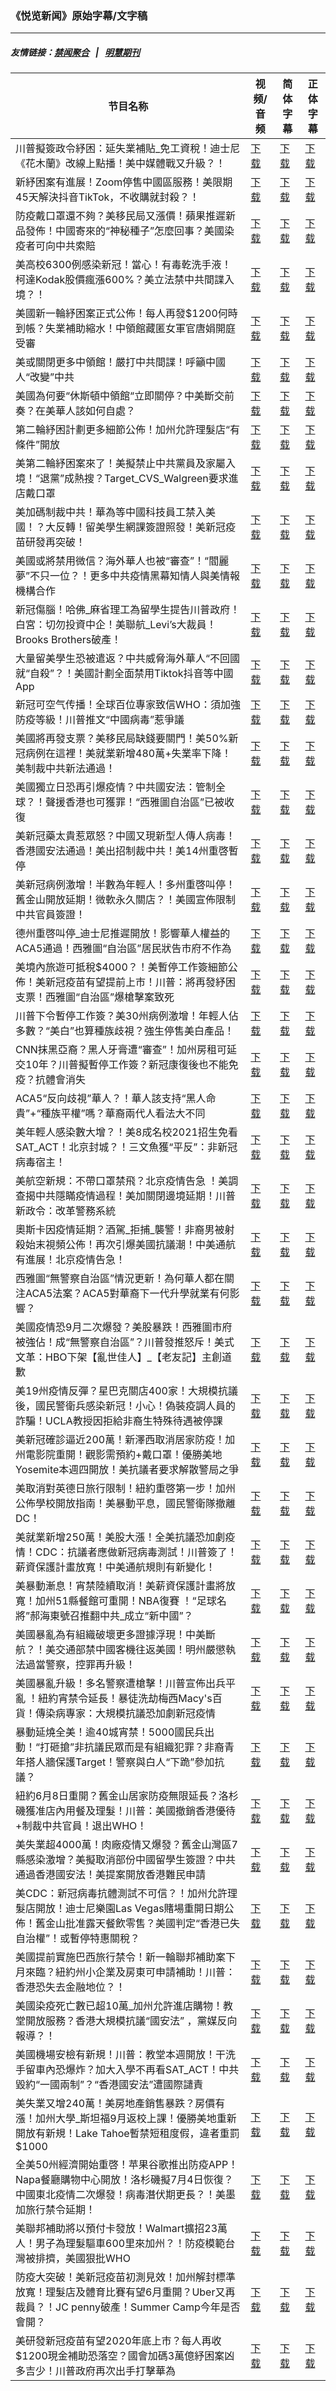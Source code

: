 ### 《悦览新闻》原始字幕/文字稿
---
##### 友情链接：[禁闻聚合](https://github.com/gfw-breaker/banned-news) &nbsp;&nbsp;|&nbsp;&nbsp; [明慧期刊](https://github.com/gfw-breaker/mh-qikan) 
| 节目名称 | 视频/音频 | 简体字幕 | 正体字幕 |
|---|---|---|---|
| 川普擬簽政令紓困：延失業補貼_免工資稅！迪士尼《花木蘭》改線上點播！美中媒體戰又升級？！ | [下载](https://y2mate.com/zh-cn/search/tNfobLReYJA) | [下载](../channels/yuelan/_tNfobLReYJA.srt?raw=true) | [下载](../channels/yuelan/_tNfobLReYJA.tw.srt?raw=true) | 
| 新紓困案有進展！Zoom停售中國區服務！美限期45天解決抖音TikTok，不收購就封殺？！ | [下载](https://y2mate.com/zh-cn/search/iuj07sEiPsg) | [下载](../channels/yuelan/_iuj07sEiPsg.srt?raw=true) | [下载](../channels/yuelan/_iuj07sEiPsg.tw.srt?raw=true) | 
| 防疫戴口罩還不夠？美移民局又漲價！蘋果推遲新品發佈！中國寄來的“神秘種子”怎麼回事？美國染疫者可向中共索賠 | [下载](https://y2mate.com/zh-cn/search/qAHb5K1_-Uc) | [下载](../channels/yuelan/_qAHb5K1_-Uc.srt?raw=true) | [下载](../channels/yuelan/_qAHb5K1_-Uc.tw.srt?raw=true) | 
| 美高校6300例感染新冠！當心！有毒乾洗手液！柯達Kodak股價瘋漲600%？美立法禁中共間諜入境？！ | [下载](https://y2mate.com/zh-cn/search/czSPdS4k5qg) | [下载](../channels/yuelan/_czSPdS4k5qg.srt?raw=true) | [下载](../channels/yuelan/_czSPdS4k5qg.tw.srt?raw=true) | 
| 美國新一輪紓困案正式公佈！每人再發$1200何時到帳？失業補助縮水！中領館藏匿女軍官唐娟開庭受審 | [下载](https://y2mate.com/zh-cn/search/jt06Uii5s8g) | [下载](../channels/yuelan/_jt06Uii5s8g.srt?raw=true) | [下载](../channels/yuelan/_jt06Uii5s8g.tw.srt?raw=true) | 
| 美或關閉更多中領館！嚴打中共間諜！呼籲中國人“改變”中共 | [下载](https://y2mate.com/zh-cn/search/1YVo93AFsHI) | [下载](../channels/yuelan/_1YVo93AFsHI.srt?raw=true) | [下载](../channels/yuelan/_1YVo93AFsHI.tw.srt?raw=true) | 
| 美國為何要“休斯頓中領館“立即關停？中美斷交前奏？在美華人該如何自處？ | [下载](https://y2mate.com/zh-cn/search/DHyboTuTabk) | [下载](../channels/yuelan/_DHyboTuTabk.srt?raw=true) | [下载](../channels/yuelan/_DHyboTuTabk.tw.srt?raw=true) | 
| 第二輪紓困計劃更多細節公佈！加州允許理髮店“有條件”開放 | [下载](https://y2mate.com/zh-cn/search/P4IY3C-JAwQ) | [下载](../channels/yuelan/_P4IY3C-JAwQ.srt?raw=true) | [下载](../channels/yuelan/_P4IY3C-JAwQ.tw.srt?raw=true) | 
| 美第二輪紓困案來了！美擬禁止中共黨員及家屬入境！“退黨”成熱搜？Target_CVS_Walgreen要求進店戴口罩 | [下载](https://y2mate.com/zh-cn/search/5dmNXpeIf-A) | [下载](../channels/yuelan/_5dmNXpeIf-A.srt?raw=true) | [下载](../channels/yuelan/_5dmNXpeIf-A.tw.srt?raw=true) | 
| 美加碼制裁中共！華為等中國科技員工禁入美國！？大反轉！留美學生網課簽證照發！美新冠疫苗研發再突破！ | [下载](https://y2mate.com/zh-cn/search/TxvTsp3ALnE) | [下载](../channels/yuelan/_TxvTsp3ALnE.srt?raw=true) | [下载](../channels/yuelan/_TxvTsp3ALnE.tw.srt?raw=true) | 
| 美國或將禁用微信？海外華人也被“審查”！“閻麗夢”不只一位？！更多中共疫情黑幕知情人與美情報機構合作 | [下载](https://y2mate.com/zh-cn/search/JAB0WzTUxIo) | [下载](../channels/yuelan/_JAB0WzTUxIo.srt?raw=true) | [下载](../channels/yuelan/_JAB0WzTUxIo.tw.srt?raw=true) | 
| 新冠傷腦！哈佛_麻省理工為留學生提告川普政府！白宮：切勿投資中企！美聯航_Levi’s大裁員！Brooks Brothers破產！ | [下载](https://y2mate.com/zh-cn/search/FLeIld5DaX8) | [下载](../channels/yuelan/_FLeIld5DaX8.srt?raw=true) | [下载](../channels/yuelan/_FLeIld5DaX8.tw.srt?raw=true) | 
| 大量留美學生恐被遣返？中共威脅海外華人“不回國就“自殺”？！美國計劃全面禁用Tiktok抖音等中國App | [下载](https://y2mate.com/zh-cn/search/0I3qp1jI0A0) | [下载](../channels/yuelan/_0I3qp1jI0A0.srt?raw=true) | [下载](../channels/yuelan/_0I3qp1jI0A0.tw.srt?raw=true) | 
| 新冠可空气传播！全球百位專家致信WHO：須加強防疫等級！川普推文“中國病毒”惹爭議 | [下载](https://y2mate.com/zh-cn/search/QPki_JkA15Q) | [下载](../channels/yuelan/_QPki_JkA15Q.srt?raw=true) | [下载](../channels/yuelan/_QPki_JkA15Q.tw.srt?raw=true) | 
| 美國將再發支票？美移民局缺錢要關門！美50%新冠病例在這裡！美就業新增480萬+失業率下降！美制裁中共新法通過！ | [下载](https://y2mate.com/zh-cn/search/WmeKtznODzw) | [下载](../channels/yuelan/_WmeKtznODzw.srt?raw=true) | [下载](../channels/yuelan/_WmeKtznODzw.tw.srt?raw=true) | 
| 美國獨立日恐再引爆疫情？中共國安法：管制全球？！聲援香港也可獲罪！“西雅圖自治區”已被收復 | [下载](https://y2mate.com/zh-cn/search/JCVgRLq3NDA) | [下载](../channels/yuelan/_JCVgRLq3NDA.srt?raw=true) | [下载](../channels/yuelan/_JCVgRLq3NDA.tw.srt?raw=true) | 
| 美新冠藥太貴惹眾怒？中國又現新型人傳人病毒！香港國安法通過！美出招制裁中共！美14州重啓暫停 | [下载](https://y2mate.com/zh-cn/search/vu87c7Ls2R4) | [下载](../channels/yuelan/_vu87c7Ls2R4.srt?raw=true) | [下载](../channels/yuelan/_vu87c7Ls2R4.tw.srt?raw=true) | 
| 美新冠病例激增！半數為年輕人！多州重啓叫停！舊金山開放延期！微軟永久關店？！美國宣佈限制中共官員簽證！ | [下载](https://y2mate.com/zh-cn/search/8VE2gCbHRGQ) | [下载](../channels/yuelan/_8VE2gCbHRGQ.srt?raw=true) | [下载](../channels/yuelan/_8VE2gCbHRGQ.tw.srt?raw=true) | 
| 德州重啓叫停_迪士尼推遲開放！影響華人權益的ACA5通過！西雅圖“自治區”居民狀告市府不作為 | [下载](https://y2mate.com/zh-cn/search/-_xkwodkSBg) | [下载](../channels/yuelan/_-_xkwodkSBg.srt?raw=true) | [下载](../channels/yuelan/_-_xkwodkSBg.tw.srt?raw=true) | 
| 美境內旅遊可抵稅$4000？！美暫停工作簽細節公佈！美新冠疫苗有望提前上市！川普：將再發紓困支票！西雅圖“自治區”爆槍擊案致死 | [下载](https://y2mate.com/zh-cn/search/CimcK5vnSPU) | [下载](../channels/yuelan/_CimcK5vnSPU.srt?raw=true) | [下载](../channels/yuelan/_CimcK5vnSPU.tw.srt?raw=true) | 
| 川普下令暫停工作簽？美30州病例激增！年輕人佔多數？“美白”也算種族歧視？強生停售美白產品！ | [下载](https://y2mate.com/zh-cn/search/rVS5ksLb5Zw) | [下载](../channels/yuelan/_rVS5ksLb5Zw.srt?raw=true) | [下载](../channels/yuelan/_rVS5ksLb5Zw.tw.srt?raw=true) | 
| CNN抹黑亞裔？黑人牙膏遭“審查”！加州房租可延交10年？川普擬暫停工作簽？新冠康復後也不能免疫？抗體會消失 | [下载](https://y2mate.com/zh-cn/search/sMEhYCW1hko) | [下载](../channels/yuelan/_sMEhYCW1hko.srt?raw=true) | [下载](../channels/yuelan/_sMEhYCW1hko.tw.srt?raw=true) | 
| ACA5“反向歧視”華人？！華人該支持“黑人命貴”+“種族平權”嗎？華裔兩代人看法大不同 | [下载](https://y2mate.com/zh-cn/search/OYrtlHVZBbo) | [下载](../channels/yuelan/_OYrtlHVZBbo.srt?raw=true) | [下载](../channels/yuelan/_OYrtlHVZBbo.tw.srt?raw=true) | 
| 美年輕人感染數大增？！美8成名校2021招生免看SAT_ACT！北京封城？！三文魚獲“平反”：非新冠病毒宿主！ | [下载](https://y2mate.com/zh-cn/search/jYoT4bRkpVo) | [下载](../channels/yuelan/_jYoT4bRkpVo.srt?raw=true) | [下载](../channels/yuelan/_jYoT4bRkpVo.tw.srt?raw=true) | 
| 美航空新規：不帶口罩禁飛？北京疫情告急 ！美調查揭中共隱瞞疫情過程！美加關閉邊境延期！川普新政令：改革警務系統 | [下载](https://y2mate.com/zh-cn/search/P3Orm04be9g) | [下载](../channels/yuelan/_P3Orm04be9g.srt?raw=true) | [下载](../channels/yuelan/_P3Orm04be9g.tw.srt?raw=true) | 
| 奧斯卡因疫情延期？酒駕_拒捕_襲警！非裔男被射殺始末視頻公佈！再次引爆美國抗議潮！中美通航有進展！北京疫情告急！ | [下载](https://y2mate.com/zh-cn/search/dGVURSEz7lE) | [下载](../channels/yuelan/_dGVURSEz7lE.srt?raw=true) | [下载](../channels/yuelan/_dGVURSEz7lE.tw.srt?raw=true) | 
| 西雅圖“無警察自治區”情況更新！為何華人都在關注ACA5法案？ACA5對華裔下一代升學就業有何影響？ | [下载](https://y2mate.com/zh-cn/search/eZbWYToLOrY) | [下载](../channels/yuelan/_eZbWYToLOrY.srt?raw=true) | [下载](../channels/yuelan/_eZbWYToLOrY.tw.srt?raw=true) | 
| 美國疫情恐9月二次爆發？美股暴跌！西雅圖市府被強佔！成“無警察自治區”？川普發推怒斥！美式文革：HBO下架【亂世佳人】_【老友記】主創道歉 | [下载](https://y2mate.com/zh-cn/search/TIj0vb0oQeA) | [下载](../channels/yuelan/_TIj0vb0oQeA.srt?raw=true) | [下载](../channels/yuelan/_TIj0vb0oQeA.tw.srt?raw=true) | 
| 美19州疫情反彈？星巴克關店400家！大規模抗議後，國民警衛兵感染新冠！小心！偽裝疫調人員的詐騙！UCLA教授因拒給非裔生特殊待遇被停課 | [下载](https://y2mate.com/zh-cn/search/kPV6rNRnvu4) | [下载](../channels/yuelan/_kPV6rNRnvu4.srt?raw=true) | [下载](../channels/yuelan/_kPV6rNRnvu4.tw.srt?raw=true) | 
| 美新冠確診逼近200萬！新澤西取消居家防疫！加州電影院重開！觀影需預約+戴口罩！優勝美地Yosemite本週四開放！美抗議者要求解散警局之爭 | [下载](https://y2mate.com/zh-cn/search/qTaFA--eXAs) | [下载](../channels/yuelan/_qTaFA--eXAs.srt?raw=true) | [下载](../channels/yuelan/_qTaFA--eXAs.tw.srt?raw=true) | 
| 美取消對英德日旅行限制！紐約重啓第一步！加州公佈學校開放指南！美暴動平息，國民警衛隊撤離DC！ | [下载](https://y2mate.com/zh-cn/search/75aYFbQSTHE) | [下载](../channels/yuelan/_75aYFbQSTHE.srt?raw=true) | [下载](../channels/yuelan/_75aYFbQSTHE.tw.srt?raw=true) | 
| 美就業新增250萬！美股大漲！全美抗議恐加劇疫情！CDC：抗議者應做新冠病毒測試！川普簽了！薪資保護計畫放寬！中美通航規則有新變化！ | [下载](https://y2mate.com/zh-cn/search/moSN2oCFRLQ) | [下载](../channels/yuelan/_moSN2oCFRLQ.srt?raw=true) | [下载](../channels/yuelan/_moSN2oCFRLQ.tw.srt?raw=true) | 
| 美暴動漸息！宵禁陸續取消！美薪資保護計畫將放寬！加州51縣餐館可重開！NBA復賽 ！“足球名將”郝海東號召推翻中共_成立“新中國”？ | [下载](https://y2mate.com/zh-cn/search/pqpW9VuF8do) | [下载](../channels/yuelan/_pqpW9VuF8do.srt?raw=true) | [下载](../channels/yuelan/_pqpW9VuF8do.tw.srt?raw=true) | 
| 美國暴亂為有組織破壞更多證據浮現！中美斷航？！美交通部禁中國客機往返美國！明州嚴懲執法過當警察，控罪再升級！ | [下载](https://y2mate.com/zh-cn/search/1EItTMeMPfk) | [下载](../channels/yuelan/_1EItTMeMPfk.srt?raw=true) | [下载](../channels/yuelan/_1EItTMeMPfk.tw.srt?raw=true) | 
| 美國暴亂升級！多名警察遭槍擊！川普宣佈出兵平亂 ！紐約宵禁令延長！暴徒洗劫梅西Macy's百貨！傳染病專家：大規模抗議恐加劇新冠疫情 | [下载](https://y2mate.com/zh-cn/search/uAbdODk0ufc) | [下载](../channels/yuelan/_uAbdODk0ufc.srt?raw=true) | [下载](../channels/yuelan/_uAbdODk0ufc.tw.srt?raw=true) | 
| 暴動延燒全美！逾40城宵禁！5000國民兵出動！“打砸搶”非抗議民眾而是有組織犯罪？非裔青年搭人牆保護Target！警察與白人“下跪”參加抗議？ | [下载](https://y2mate.com/zh-cn/search/5cpu6eeZzNU) | [下载](../channels/yuelan/_5cpu6eeZzNU.srt?raw=true) | [下载](../channels/yuelan/_5cpu6eeZzNU.tw.srt?raw=true) | 
| 紐約6月8日重開？舊金山居家防疫無限延長？洛杉磯獲准店內用餐及理髮！川普：美國撤銷香港優待+制裁中共官員！退出WHO！ | [下载](https://y2mate.com/zh-cn/search/ZRMGYU8wpZY) | [下载](../channels/yuelan/_ZRMGYU8wpZY.srt?raw=true) | [下载](../channels/yuelan/_ZRMGYU8wpZY.tw.srt?raw=true) | 
| 美失業超4000萬！肉廠疫情又爆發？舊金山灣區7縣感染激增？美擬取消部份中國留學生簽證？中共通過香港國安法！美提案開放香港難民申請 | [下载](https://y2mate.com/zh-cn/search/EsOGOranqKo) | [下载](../channels/yuelan/_EsOGOranqKo.srt?raw=true) | [下载](../channels/yuelan/_EsOGOranqKo.tw.srt?raw=true) | 
| 美CDC：新冠病毒抗體測試不可信？！加州允許理髮店開放！迪士尼樂園Las Vegas賭場重開日期公佈！舊金山批准露天餐飲零售？美國判定“香港已失自治權”！或暫停特惠關稅？ | [下载](https://y2mate.com/zh-cn/search/Q0tzZhMJzfA) | [下载](../channels/yuelan/_Q0tzZhMJzfA.srt?raw=true) | [下载](../channels/yuelan/_Q0tzZhMJzfA.tw.srt?raw=true) | 
| 美國提前實施巴西旅行禁令！新一輪聯邦補助案下月來臨？紐約州小企業及房東可申請補助！川普：香港恐失去金融地位？！ | [下载](https://y2mate.com/zh-cn/search/Iv2SNAtkgA0) | [下载](../channels/yuelan/_Iv2SNAtkgA0.srt?raw=true) | [下载](../channels/yuelan/_Iv2SNAtkgA0.tw.srt?raw=true) | 
| 美國染疫死亡數已超10萬_加州允許進店購物！教堂開放服務？香港大規模抗議“國安法” ，黨媒反向報導？！ | [下载](https://y2mate.com/zh-cn/search/RsR50Mft86Y) | [下载](../channels/yuelan/_RsR50Mft86Y.srt?raw=true) | [下载](../channels/yuelan/_RsR50Mft86Y.tw.srt?raw=true) | 
| 美國機場安檢有新規！川普：教堂本週開放！干洗手留車內恐爆炸？加大入學不再看SAT_ACT！中共毀約“一國兩制”？“香港國安法”遭國際譴責 | [下载](https://y2mate.com/zh-cn/search/8lsGFI3dj4c) | [下载](../channels/yuelan/_8lsGFI3dj4c.srt?raw=true) | [下载](../channels/yuelan/_8lsGFI3dj4c.tw.srt?raw=true) | 
| 美失業又增240萬！美房地產銷售暴跌？房價有漲！加州大學_斯坦福9月返校上課！優勝美地重新開放有新規！Lake Tahoe暫禁短租度假，違者重罰$1000 | [下载](https://y2mate.com/zh-cn/search/BZ_bN-ecncE) | [下载](../channels/yuelan/_BZ_bN-ecncE.srt?raw=true) | [下载](../channels/yuelan/_BZ_bN-ecncE.tw.srt?raw=true) | 
| 全美50州經濟開始重啓！苹果谷歌推出防疫APP！Napa餐廳購物中心開放！洛杉磯擬7月4日恢復？中國東北疫情二次爆發！病毒潛伏期更長？！美墨加旅行禁令延期！ | [下载](https://y2mate.com/zh-cn/search/WxdgLPKfMlI) | [下载](../channels/yuelan/_WxdgLPKfMlI.srt?raw=true) | [下载](../channels/yuelan/_WxdgLPKfMlI.tw.srt?raw=true) | 
| 美聯邦補助將以預付卡發放！Walmart擴招23萬人！男子為理髮驅車600里來加州？！防疫模範台灣被排擠，美國狠批WHO | [下载](https://y2mate.com/zh-cn/search/bFKmZjIJwtg) | [下载](../channels/yuelan/_bFKmZjIJwtg.srt?raw=true) | [下载](../channels/yuelan/_bFKmZjIJwtg.tw.srt?raw=true) | 
| 防疫大突破！美新冠疫苗初測見效！加州解封標準放寬！理髮店及體育比賽有望6月重開？Uber又再裁員？！JC penny破產！Summer Camp今年是否會開？ | [下载](https://y2mate.com/zh-cn/search/3SvBk4FqV1c) | [下载](../channels/yuelan/_3SvBk4FqV1c.srt?raw=true) | [下载](../channels/yuelan/_3SvBk4FqV1c.tw.srt?raw=true) | 
| 美研發新冠疫苗有望2020年底上市？每人再收$1200現金補助恐落空？國會加碼3萬億紓困案凶多吉少！川普政府再次出手打擊華為 | [下载](https://y2mate.com/zh-cn/search/C1rTgGpu8ZM) | [下载](../channels/yuelan/_C1rTgGpu8ZM.srt?raw=true) | [下载](../channels/yuelan/_C1rTgGpu8ZM.tw.srt?raw=true) | 
